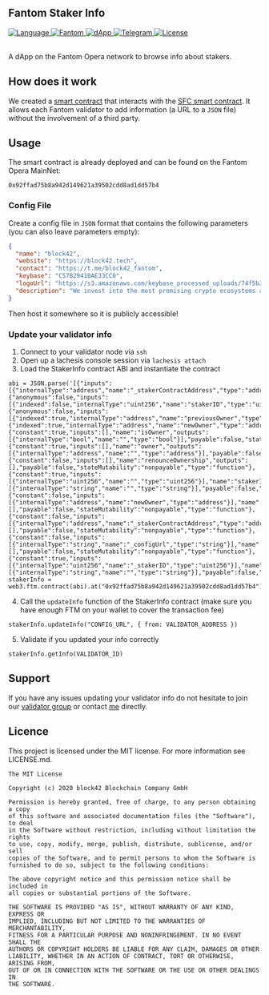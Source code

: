 ## Fantom Staker Info

<div>
  <a href="#">
    <img src="https://img.shields.io/badge/language-solidity-green.svg" alt="Language" />
  </a>
  <a href="https://explorer.fantom.network/address/0x92ffad75b8a942d149621a39502cdd8ad1dd57b4">
    <img src="https://img.shields.io/badge/network-fantom-3478ef.svg" alt="Fantom" />
  </a>
  <a href="">
    <img src="https://img.shields.io/badge/dapp-live-brightgreen.svg" alt="dApp" />
  </a>
  <a href="https://t.me/block42_fantom">
    <img src="https://img.shields.io/badge/contact-telegram-0088cc.svg" alt="Telegram" />
  </a>
  <a href="#">
    <img src="https://img.shields.io/badge/license-MIT-green.svg" alt="License" />
  </a>
</div>

<br />

A dApp on the Fantom Opera network to browse info about stakers.

## How does it work

We created a [smart contract](https://github.com/block42-blockchain-company/fantom-staker-info/blob/master/smart-contract/contracts/StakerInfo.sol) that interacts with the [SFC smart contract](https://github.com/Fantom-foundation/fantom-sfc/blob/master/contracts/sfc/Staker.sol). It allows each Fantom validator to add information (a URL to a `JSON` file) without the involvement of a third party.

## Usage

The smart contract is already deployed and can be found on the Fantom Opera MainNet:

```solidity
0x92ffad75b8a942d149621a39502cdd8ad1dd57b4
```

### Config File

Create a config file in `JSON` format that contains the following parameters (you can also leave parameters empty):

```json
{
  "name": "block42",
  "website": "https://block42.tech",
  "contact": "https://t.me/block42_fantom",
  "keybase": "C57B29418AE33CC0",
  "logoUrl": "https://s3.amazonaws.com/keybase_processed_uploads/74f5b2d24aa5308993fd7163204eef05_360_360.jpg",
  "description": "We invest into the most promising crypto ecosystems and help them secure their networks. We provide consulting and development services on top of those protocols to bring adoption and use to them."
}
```

Then host it somewhere so it is publicly accessible!

### Update your validator info

1. Connect to your validator node via `ssh`
2. Open up a lachesis console session via `lachesis attach`
3. Load the StakerInfo contract ABI and instantiate the contract

```solidity
abi = JSON.parse('[{"inputs":[{"internalType":"address","name":"_stakerContractAddress","type":"address"}],"payable":false,"stateMutability":"nonpayable","type":"constructor"},{"anonymous":false,"inputs":[{"indexed":false,"internalType":"uint256","name":"stakerID","type":"uint256"}],"name":"InfoUpdated","type":"event"},{"anonymous":false,"inputs":[{"indexed":true,"internalType":"address","name":"previousOwner","type":"address"},{"indexed":true,"internalType":"address","name":"newOwner","type":"address"}],"name":"OwnershipTransferred","type":"event"},{"constant":true,"inputs":[],"name":"isOwner","outputs":[{"internalType":"bool","name":"","type":"bool"}],"payable":false,"stateMutability":"view","type":"function"},{"constant":true,"inputs":[],"name":"owner","outputs":[{"internalType":"address","name":"","type":"address"}],"payable":false,"stateMutability":"view","type":"function"},{"constant":false,"inputs":[],"name":"renounceOwnership","outputs":[],"payable":false,"stateMutability":"nonpayable","type":"function"},{"constant":true,"inputs":[{"internalType":"uint256","name":"","type":"uint256"}],"name":"stakerInfos","outputs":[{"internalType":"string","name":"","type":"string"}],"payable":false,"stateMutability":"view","type":"function"},{"constant":false,"inputs":[{"internalType":"address","name":"newOwner","type":"address"}],"name":"transferOwnership","outputs":[],"payable":false,"stateMutability":"nonpayable","type":"function"},{"constant":false,"inputs":[{"internalType":"address","name":"_stakerContractAddress","type":"address"}],"name":"updateStakerContractAddress","outputs":[],"payable":false,"stateMutability":"nonpayable","type":"function"},{"constant":false,"inputs":[{"internalType":"string","name":"_configUrl","type":"string"}],"name":"updateInfo","outputs":[],"payable":false,"stateMutability":"nonpayable","type":"function"},{"constant":true,"inputs":[{"internalType":"uint256","name":"_stakerID","type":"uint256"}],"name":"getInfo","outputs":[{"internalType":"string","name":"","type":"string"}],"payable":false,"stateMutability":"view","type":"function"}]')
stakerInfo = web3.ftm.contract(abi).at("0x92ffad75b8a942d149621a39502cdd8ad1dd57b4")
```

4. Call the `updateInfo` function of the StakerInfo contract (make sure you have enough FTM on your wallet to cover the transaction fee)

```solidity
stakerInfo.updateInfo("CONFIG_URL", { from: VALIDATOR_ADDRESS })
```

5. Validate if you updated your info correctly

```solidity
stakerInfo.getInfo(VALIDATOR_ID)
```

## Support

If you have any issues updating your validator info do not hesitate to join our [validator group](https://t.me/block42_fantom) or contact [me](https://t.me/christianlanz) directly.

## Licence

This project is licensed under the MIT license. For more information see LICENSE.md.

```
The MIT License

Copyright (c) 2020 block42 Blockchain Company GmbH

Permission is hereby granted, free of charge, to any person obtaining a copy
of this software and associated documentation files (the "Software"), to deal
in the Software without restriction, including without limitation the rights
to use, copy, modify, merge, publish, distribute, sublicense, and/or sell
copies of the Software, and to permit persons to whom the Software is
furnished to do so, subject to the following conditions:

The above copyright notice and this permission notice shall be included in
all copies or substantial portions of the Software.

THE SOFTWARE IS PROVIDED "AS IS", WITHOUT WARRANTY OF ANY KIND, EXPRESS OR
IMPLIED, INCLUDING BUT NOT LIMITED TO THE WARRANTIES OF MERCHANTABILITY,
FITNESS FOR A PARTICULAR PURPOSE AND NONINFRINGEMENT. IN NO EVENT SHALL THE
AUTHORS OR COPYRIGHT HOLDERS BE LIABLE FOR ANY CLAIM, DAMAGES OR OTHER
LIABILITY, WHETHER IN AN ACTION OF CONTRACT, TORT OR OTHERWISE, ARISING FROM,
OUT OF OR IN CONNECTION WITH THE SOFTWARE OR THE USE OR OTHER DEALINGS IN
THE SOFTWARE.
```
